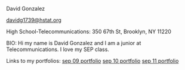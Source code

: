 David Gonzalez

davidg1739@hstat.org

High School-Telecommunications:
350 67th St, Brooklyn, NY 11220

BIO:
    Hi my name is David Gonzalez and I am a junior at Telecommunications. I love my SEP class.

Links to my portfolios:
    [sep 09 portfolio](https://sites.google.com/a/hstat.org/davidg1739sep09/)
    [sep 10 portfolio](https://sites.google.com/a/hstat.org/davidg1739sep10/)
    [sep 11 portfolio](https://sites.google.com/a/hstat.org/davidg1739sep11/)
    